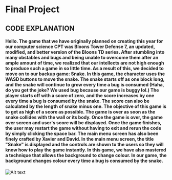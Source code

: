 # Final Project

## CODE EXPLANATION

#### Hello. The game that we have originally planned on creating this year for our computer science CPT was Bloons Tower Defense 7, an updated, modified, and better version of the Bloons TD series. After stumbling into many obstables and bugs and being unable to overcome them after an ample amount of time, we realized that our intellects are not high enough to produce such a game in so little time. As a result of this, we decided to move on to our backup game: Snake. In this game, the character uses the WASD buttons to move the snake. The snake starts off as one block long, and the snake will continue to grow every time a bug is consumed (Haha, do you get the joke? We used bug because our game is buggy lol.) The player starts off with a score of zero, and the score increases by one every time a bug is consumed by the snake. The score can also be calculated by the length of snake minus one. The objective of this game is to get as high of a score as possible. The game is over as soon as the snake collides with the wall or its body. Once the game is over, the game over screen and user's score will be displayed. Once the game finishes, the user may restart the game without having to exit and rerun the code by simply clicking the space bar. The main menu screen has also been finely crafted by Xavier and David. In the main menu screen, the title "Snake" is displayed and the controls are shown to the users so they will know how to play the game instantly. In this game, we have also mastered a technique that allows the background to change colour. In our game, the background changes colour every time a bug is consumed by the snake.

![Alt text](relative/path/to/snake.jpg?raw=true "Title")
